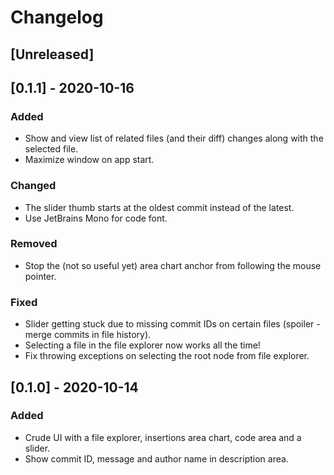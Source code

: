 # Changelog
## [Unreleased]

## [0.1.1] - 2020-10-16
### Added
- Show and view list of related files (and their diff) changes along with the selected file.
- Maximize window on app start.

### Changed
- The slider thumb starts at the oldest commit instead of the latest.
- Use JetBrains Mono for code font.

### Removed
- Stop the (not so useful yet) area chart anchor from following the mouse pointer.

### Fixed
- Slider getting stuck due to missing commit IDs on certain files (spoiler - merge commits in file history).
- Selecting a file in the file explorer now works all the time!
- Fix throwing exceptions on selecting the root node from file explorer.

## [0.1.0] - 2020-10-14
### Added
- Crude UI with a file explorer, insertions area chart, code area and a slider.
- Show commit ID, message and author name in description area.
